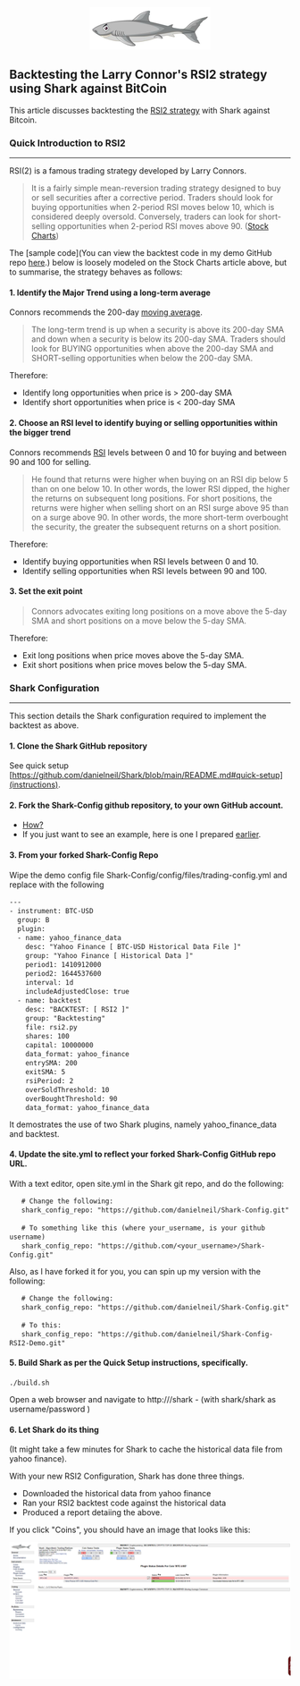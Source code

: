<p align="center">
  <img src="https://github.com/danielneil/Shark/blob/main/shark/files/shark_ui_patches/logofullsize.png?raw=true">
</p>

## Backtesting the Larry Connor's RSI2 strategy using Shark against BitCoin

This article discusses backtesting the [RSI2 strategy](https://school.stockcharts.com/doku.php?id=trading_strategies:rsi2) with Shark against Bitcoin.

### Quick Introduction to RSI2
---

RSI(2) is a famous trading strategy developed by Larry Connors.

> It is a fairly simple mean-reversion trading strategy designed to buy or sell securities after a corrective period. Traders should look for buying opportunities when 2-period RSI moves below 10, which is considered deeply oversold. Conversely, traders can look for short-selling opportunities when 2-period RSI moves above 90. ([Stock Charts](https://school.stockcharts.com/doku.php?id=trading_strategies:rsi2))

The [sample code](You can view the backtest code in my demo GitHub repo [here](https://github.com/danielneil/Shark-Config/blob/master/backtests/files/backtests/rsi2.py).) below is loosely modeled on the Stock Charts article above, but to summarise, the strategy behaves as follows:

#### 1. Identify the Major Trend using a long-term average

Connors recommends the 200-day [moving average](https://www.investopedia.com/terms/m/movingaverage.asp). 

> The long-term trend is up when a security is above its 200-day SMA and down when a security is below its 200-day SMA. Traders should look for BUYING opportunities when above the 200-day SMA and SHORT-selling opportunities when below the 200-day SMA.

Therefore:
* Identify long opportunities when price is > 200-day SMA
* Identify short opportunities when price is < 200-day SMA

#### 2. Choose an RSI level to identify buying or selling opportunities within the bigger trend

Connors recommends [RSI](https://www.investopedia.com/terms/r/rsi.asp) levels between 0 and 10 for buying and between 90 and 100 for selling.

> He found that returns were higher when buying on an RSI dip below 5 than on one below 10. In other words, the lower RSI dipped, the higher the returns on subsequent long positions. For short positions, the returns were higher when selling short on an RSI surge above 95 than on a surge above 90. In other words, the more short-term overbought the security, the greater the subsequent returns on a short position.

Therefore:
* Identify buying opportunities when RSI levels between 0 and 10.
* Identify selling opportunities when RSI levels between 90 and 100.

#### 3. Set the exit point

> Connors advocates exiting long positions on a move above the 5-day SMA and short positions on a move below the 5-day SMA.

Therefore:

* Exit long positions when price moves above the 5-day SMA.
* Exit short positions when price moves below the 5-day SMA. 

### Shark Configuration
---

This section details the Shark configuration required to implement the backtest as above.

#### 1. Clone the Shark GitHub repository 

See quick setup [https://github.com/danielneil/Shark/blob/main/README.md#quick-setup](instructions).

#### 2. Fork the Shark-Config github repository, to your own GitHub account.

* [How?](https://docs.github.com/en/get-started/quickstart/fork-a-repo)
* If you just want to see an example, here is one I prepared [earlier](https://github.com/danielneil/Shark-Config-RSI2-Demo).

#### 3. From your forked Shark-Config Repo

Wipe the demo config file Shark-Config/config/files/trading-config.yml and replace with the following
```
---
- instrument: BTC-USD
  group: B
  plugin:
  - name: yahoo_finance_data
    desc: "Yahoo Finance [ BTC-USD Historical Data File ]"
    group: "Yahoo Finance [ Historical Data ]"
    period1: 1410912000
    period2: 1644537600
    interval: 1d
    includeAdjustedClose: true
  - name: backtest
    desc: "BACKTEST: [ RSI2 ]"
    group: "Backtesting"
    file: rsi2.py
    shares: 100
    capital: 10000000
    data_format: yahoo_finance
    entrySMA: 200
    exitSMA: 5
    rsiPeriod: 2 
    overSoldThreshold: 10
    overBoughtThreshold: 90
    data_format: yahoo_finance_data
```

It demostrates the use of two Shark plugins, namely yahoo_finance_data and backtest.

#### 4. Update the site.yml to reflect your forked Shark-Config GitHub repo URL.

With a text editor, open site.yml in the Shark git repo, and do the following:

```
   # Change the following: 
   shark_config_repo: "https://github.com/danielneil/Shark-Config.git"
   
   # To something like this (where your_username, is your github username) 
   shark_config_repo: "https://github.com/<your_username>/Shark-Config.git"
```

Also, as I have forked it for you, you can spin up my version with the following:
```
   # Change the following: 
   shark_config_repo: "https://github.com/danielneil/Shark-Config.git"
   
   # To this:
   shark_config_repo: "https://github.com/danielneil/Shark-Config-RSI2-Demo.git"
```

#### 5. Build Shark as per the Quick Setup instructions, specifically.
```
./build.sh 
```

Open a web browser and navigate to http://<your-shark-server-ip>/shark - (with shark/shark as username/password )

#### 6. Let Shark do its thing
  
(It might take a few minutes for Shark to cache the historical data file from yahoo finance).
  
With your new RSI2 Configuration, Shark has done three things.
 
* Downloaded the historical data from yahoo finance
* Ran your RSI2 backtest code against the historical data
* Produced a report detaiing the above.

If you click "Coins", you should have an image that looks like this:
  
<p align="center">
  <img src="https://github.com/danielneil/Shark-Doc/blob/main/tutorials/shark_tutorial_images/shark-rsi2-main.png?raw=true">
</p>

